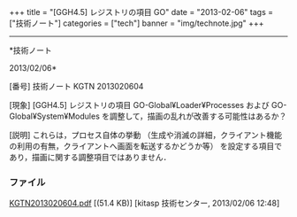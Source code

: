 ﻿+++
title = "[GGH4.5] レジストリの項目 GO"
date = "2013-02-06"
tags = ["技術ノート"]
categories = ["tech"]
banner = "img/technote.jpg"
+++

-----------------------------------------------------------------------------------------------------------------------------

*技術ノート

2013/02/06*


[番号]
技術ノート KGTN 2013020604

[現象]
[GGH4.5] レジストリの項目 GO-Global¥Loader¥Processes および
GO-Global¥System¥Modules
を調整して，描画の乱れが改善する可能性はあるか？

[説明]
これらは，プロセス自体の挙動
（生成や消滅の詳細，クライアント機能の利用の有無，クライアントへ画面を転送するかどうか等）
を設定する項目であり，描画に関する調整項目ではありません．


### ファイル

 
 


[KGTN2013020604.pdf](http://techreport.kitasp.net/attachments/download/1198/KGTN2013020604.pdf)
 [(51.4 KB)] [kitasp 技術センター, 2013/02/06
12:48]


 


 

